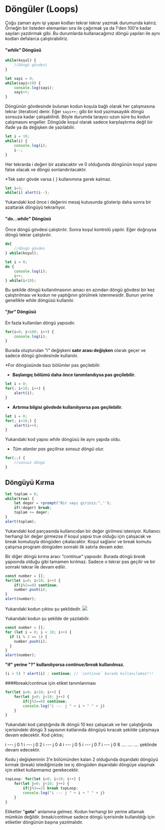 # Döngüler (Loops)

Çoğu zaman aynı işi yapan kodları tekrar tekrar yazmak durumunda kalırız. Örneğin bir listeden elemanları sıra ile çağırmak ya da 1'den 100'e kadar sayıları yazdırmak gibi.
Bu durumlarda kullanacağımız döngü yapıları ile aynı kodları defalarca çalıştırabiliriz.

#### "*while*" Döngüsü
```js
while(koşul) {
    //Döngü gövdesi
}
```
```js
let sayi = 0;
while(sayi<10) {
    console.log(sayi);
    sayi++;
}
```
Döngünün gövdesinde bulunan kodun koşula bağlı olarak her çalışmasına tekrar (iteration) denir. Eğer `sayi++;` gibi bir kod yazmasaydık döngü sonsuza kadar çalışabilirdi. Böyle durumda tarayıcı uzun süre bu kodun çalışmasını engeller.
Döngüde koşul olarak sadece karşılaştırma değil bir ifade ya da değişken de yazılabilir. 
```js
let i = 10;
while(i) {
    console.log(i);
    i--;
}
```
Her tekrarda i değeri bir azalacaktır ve 0 olduğunda döngünün koşul yapısı false olacak ve döngü sonlandırılacaktır.

*Tek satır gövde varsa { } kullanımına gerek kalmaz.

```js
let i=3;
while(i) alert(i--);
```
Yukarıdaki kod önce i değerini mesaj kutusunda gösterip daha sonra bir azaltarak döngüyü tekrarlıyor.

#### "*do...while*" Döngüsü

Önce döngü gövdesi çalıştırılır. Sonra koşul kontrolü yapılır. Eğer doğruysa döngü tekrar çalıştırılır.

```js
do{
    //döngü gövdes
} while(koşul);
```

```js
let i = 0;
do {
    console.log(i);
    i++;
} while(i<10);
```
Bu şekilde döngü kullanılmasının amacı en azından döngü gövdesi bir kez çalıştırılması ve kodun ne yaptığının görülmek istenmesidir. Bunun yerine genellikle *while* döngüsü kullanılır.

#### "*for*" Döngüsü

En fazla kullanılan döngü yapısıdır.
```js
for(i=0; i<100; i++) {
    console.log(i);
}
```

Burada oluşturulan *"i"* değişkeni **satır arası değişken** olarak geçer ve sadece döngü gövdesinde kullanılır.

*For döngüsünde bazı bölümler pas geçilebilir.

- **Başlangıç bölümü daha önce tanımlandıysa pas geçilebilir.**
```js
let i = 0;
for(; i<10; i++) {
    alert(i);
}
```

- **Artırma bilgisi gövdede kullanılıyorsa pas geçilebilir.**
```js
let i = 0;
for(; i<10;) {
    alert(i++);
}
```
Yukarıdaki kod yapısı *while* döngüsü ile aynı yapıda oldu.

- *Tüm alanlar pas geçilirse sonsuz döngü olur.*

```js
for(;;) {
    //sonsuz döngü
}
```

## Döngüyü Kırma

```js
let toplam = 0;
while(true) {
    let deger = +prompt("Bir sayı giriniz:",'');
    if(!deger) break;
    toplam += deger;
}
alert(toplam);
```
Yukarıdaki kod parçasında kullanıcıdan bir değer girilmesi isteniyor. Kullanıcı herhangi bir değer girmezse if koşul yapısı true olduğu için çalışacak ve break komutuyla döngüden çıkalacaktır. Koşul sağlanır ve break komutu çalışırsa program döngüden sonraki ilk satırla devam eder.

Bir diğer döngü kırma aracı *"continue"* yapısıdır. Burada döngü *break* yapısında olduğu gibi tamamen kırılmaz. Sadece o tekrar pas geçilir ve bir sonraki tekrar ile devam edilir. 

```js
const number = [];
for(let i=0; i<10; i++) {
    if(i%2==0) continue;
    number.push(i);
}
alert(number);
```
Yukarıdaki kodun çıktısı şu şekildedir.
![](/img/loops.png)

Yukarıdaki kodun şu şekilde de yazılabilir. 

```js
const number = [];
for (let i = 0; i < 10; i++) {
  if (i % 2 == 1) {
    number.push(i);
  }
}
alert(number);
```

**"if" yerine "?" kullanılıyorsa *continue/break* kullanılmaz.**
```js
(i > 5) ? alert(i) : continue; // `continue` burada kullanılamaz!!!
```

####break/continue için etiket tanımlanması

```js
for(let i=0; i<10; i++) {
    for(let j=0; j<10; j++) {
        if(j%3==0) continue;
        console.log("i --- j " + i + " " + j)
    }
}
```

Yukarıdaki kod çalıştığında ilk döngü 10 kez çalışacak ve her çalıştığında içerisindeki döngü 3 sayısının katlarında döngüyü kıracak şekilde çalışmaya devam edecektir. Kod çıktısı; 

i --- j 0 1
i --- j 0 2
i --- j 0 4
i --- j 0 5
i --- j 0 7
i --- j 0 8
....
....
....
şeklinde devam edecektir.

Kodu j değişkeninin 3'e bölümünden kalan 2 olduğunda dışarıdaki döngüyü kırmak (break) istediğimizde ise iç döngüden dışarıdaki döngüye ulaşmak için etiket kullanmamız gerekecektir.

```js
topLoop: for(let i=0; i<10; i++) {
    for(let j=0; j<10; j++) {
        if(j%3==2) break topLoop;
        console.log("i --- j " + i + " " + j)
    }
}
```

Etiketler "**goto**" anlamına gelmez. Kodun herhangi bir yerine atlamak mümkün değildir. break/continue sadece döngü içerisinde kullanıldığı için etiketler döngünün başına yazılmalıdır.

